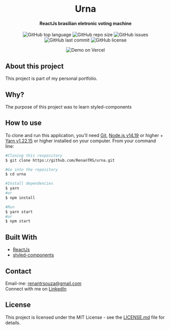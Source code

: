 <h1 align="center">
    Urna
</h1>
<h4 align="center">ReactJs brasilian eletronic voting machine</h4>

<p align="center">
    <img src="https://img.shields.io/github/languages/top/RenanTRS/urna" alt="GitHub top language" />
    <img src="https://img.shields.io/github/repo-size/RenanTRS/urna" alt="GitHub repo size" />
    <img src="https://img.shields.io/github/issues/RenanTRS/urna?color=green" alt="GitHub issues" />
    <img src="https://img.shields.io/github/last-commit/RenanTRS/urna" alt="GitHub last commit" />
    <img src="https://img.shields.io/github/license/renantrs/urna" alt="GitHub license" />
    <br>
</p>
<p align="center" style="background-image: url('./design/background.png');">
    <img src="./design/desk.gif" alt="Demo on Vercel">
</p>

## About this project

This project is part of my personal portfolio.

## Why?

The purpose of this project was to learn styled-components

## How to use

To clone and run this application, you'll need [Git](https://git-scm.com), [Node.js v14.19](https://nodejs.org/) or higher + [Yarn v1.22.15](https://yarnpkg.com/) or higher installed on your computer. From your command line:

```bash
#Cloning this respository
$ git clone https://github.com/RenanTRS/urna.git

#Go into the repository
$ cd urna

#Install dependencies
$ yarn
#or
$ npm install

#Run
$ yarn start
#or
$ npm start
```

## Built With

- [ReactJs](https://reactjs.org/)
- [styled-components](https://styled-components.com/)

## Contact

Email-me: renantrsouza@gmail.com  
Connect with me on [LinkedIn](https://www.linkedin.com/in/renantrsouza/)

## License

This project is licensed under the MIT License - see the [LICENSE.md](./LICENSE) file for details.
